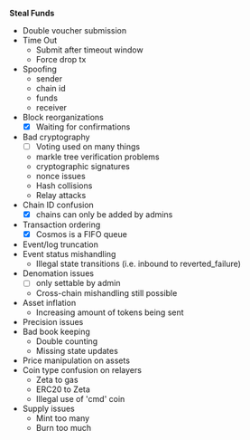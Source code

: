 __Steal Funds__
- Double voucher submission
- Time Out 
  - Submit after timeout window
  - Force drop tx
- Spoofing 
  - sender
  - chain id  
  - funds 
  - receiver 
- Block reorganizations
  - [x] Waiting for confirmations
- Bad cryptography 
  - [ ] Voting used on many things
  - markle tree verification problems
  - cryptographic signatures
  - nonce issues
  - Hash collisions 
  - Relay attacks
- Chain ID confusion 
  - [x] chains can only be added by admins
- Transaction ordering
  - [x] Cosmos is a FIFO queue
- Event/log truncation
- Event status mishandling 
  - Illegal state transitions (i.e. inbound to reverted_failure)
- Denomation issues 
  - [ ] only settable by admin 
  - Cross-chain mishandling still possible
- Asset inflation
  - Increasing amount of tokens being sent
- Precision issues
- Bad book keeping
  - Double counting 
  - Missing state updates
- Price manipulation on assets
- Coin type confusion on relayers
  - Zeta to gas
  - ERC20 to Zeta
  - Illegal use of 'cmd' coin
- Supply issues
  - Mint too many
  - Burn too much 
